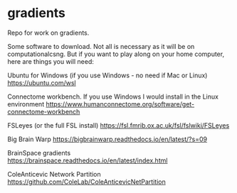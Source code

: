 # gradients

Repo for work on gradients.

Some software to download. Not all is necessary as it will be on computationalcsng. But if you want to play along on your home computer, here are things you will need:

Ubuntu for Windows (if you use Windows - no need if Mac or Linux)
https://ubuntu.com/wsl

Connectome workbench. If you use Windows I would install in the Linux environment
https://www.humanconnectome.org/software/get-connectome-workbench

FSLeyes (or the full FSL install)
https://fsl.fmrib.ox.ac.uk/fsl/fslwiki/FSLeyes

Big Brain Warp
https://bigbrainwarp.readthedocs.io/en/latest/?s=09

BrainSpace gradients
https://brainspace.readthedocs.io/en/latest/index.html

ColeAnticevic Network Partition
https://github.com/ColeLab/ColeAnticevicNetPartition

